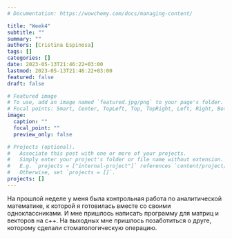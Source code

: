 ```yaml
---
# Documentation: https://wowchemy.com/docs/managing-content/

title: "Week4"
subtitle: ""
summary: ""
authors: [Cristina Espinosa]
tags: []
categories: []
date: 2023-05-13T21:46:22+03:00
lastmod: 2023-05-13T21:46:22+03:00
featured: false
draft: false

# Featured image
# To use, add an image named `featured.jpg/png` to your page's folder.
# Focal points: Smart, Center, TopLeft, Top, TopRight, Left, Right, BottomLeft, Bottom, BottomRight.
image:
  caption: ""
  focal_point: ""
  preview_only: false

# Projects (optional).
#   Associate this post with one or more of your projects.
#   Simply enter your project's folder or file name without extension.
#   E.g. `projects = ["internal-project"]` references `content/project/deep-learning/index.md`.
#   Otherwise, set `projects = []`.
projects: []
---
```

На прошлой неделе у меня была контрольная работа по аналитической математике, к которой я готовилась вместе со своими одноклассниками. И мне пришлось написать программу для матриц и векторов на c++. На выходных мне пришлось позаботиться о друге, которому сделали стоматологическую операцию.
